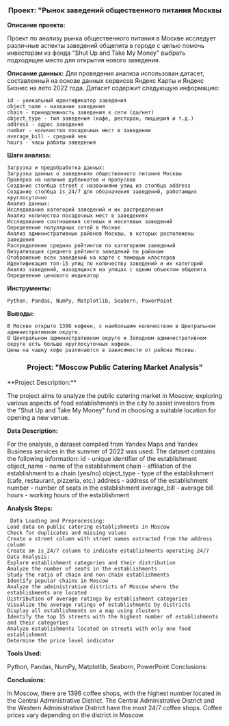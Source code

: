 <h3 align="center">Проект: "Рынок заведений общественного питания Москвы</h3>

**Описание проекта:**

Проект по анализу рынка общественного питания в Москве исследует различные аспекты заведений общепита в городе с целью помочь инвесторам из фонда "Shut Up and Take My Money" выбрать подходящее место для открытия нового заведения.

**Описание данных:**
Для проведения анализа использован датасет, составленный на основе данных сервисов Яндекс Карты и Яндекс Бизнес на лето 2022 года. Датасет содержит следующую информацию:

    id - уникальный идентификатор заведения
    object_name - название заведения
    chain - принадлежность заведения к сети (да/нет)
    object_type - тип заведения (кафе, ресторан, пиццерия и т.д.)
    address - адрес заведения
    number - количество посадочных мест в заведении
    average_bill - средний чек
    hours - часы работы заведения
    
**Шаги анализа:** 

    Загрузка и предобработка данных:
    Загрузка данных о заведениях общественного питания Москвы
    Проверка на наличие дубликатов и пропусков
    Создание столбца street с названиями улиц из столбца address
    Создание столбца is_24/7 для обозначения заведений, работающих круглосуточно
    Анализ данных:
    Исследование категорий заведений и их распределения
    Анализ количества посадочных мест в заведениях
    Исследование соотношения сетевых и несетевых заведений
    Определение популярных сетей в Москве
    Анализ административных районов Москвы, в которых расположены заведения
    Распределение средних рейтингов по категориям заведений
    Визуализация среднего рейтинга заведений по районам
    Отображение всех заведений на карте с помощью кластеров
    Идентификация топ-15 улиц по количеству заведений и их категорий
    Анализ заведений, находящихся на улицах с одним объектом общепита
    Определение ценового индикатор

**Инструменты:**

    Python, Pandas, NumPy, Matplotlib, Seaborn, PowerPoint
    
**Выводы:**

    В Москве открыто 1396 кофеен, с наибольшим количеством в Центральном административном округе.
    В Центральном административном округе и Западном административном округе есть больше круглосуточных кофеен.
    Цены на чашку кофе различаются в зависимости от района Москвы.

<h3 align="center">Project: "Moscow Public Catering Market Analysis"</h3>
**Project Description:**

The project aims to analyze the public catering market in Moscow, exploring various aspects of food establishments in the city to assist investors from the "Shut Up and Take My Money" fund in choosing a suitable location for opening a new venue.

**Data Description:**

For the analysis, a dataset compiled from Yandex Maps and Yandex Business services in the summer of 2022 was used. The dataset contains the following information:
    id - unique identifier of the establishment
    object_name - name of the establishment
    chain - affiliation of the establishment to a chain (yes/no)
    object_type - type of the establishment (cafe, restaurant, pizzeria, etc.)
    address - address of the establishment
    number - number of seats in the establishment
    average_bill - average bill
    hours - working hours of the establishment
  
 **Analysis Steps:**
 
     Data Loading and Preprocessing:
    Load data on public catering establishments in Moscow
    Check for duplicates and missing values
    Create a street column with street names extracted from the address column
    Create an is_24/7 column to indicate establishments operating 24/7
    Data Analysis:
    Explore establishment categories and their distribution
    Analyze the number of seats in the establishments
    Study the ratio of chain and non-chain establishments
    Identify popular chains in Moscow
    Analyze the administrative districts of Moscow where the establishments are located
    Distribution of average ratings by establishment categories
    Visualize the average ratings of establishments by districts
    Display all establishments on a map using clusters
    Identify the top 15 streets with the highest number of establishments and their categories
    Analyze establishments located on streets with only one food establishment
    Determine the price level indicator

**Tools Used:**


Python, Pandas, NumPy, Matplotlib, Seaborn, PowerPoint
Conclusions:

**Conclusions:**

In Moscow, there are 1396 coffee shops, with the highest number located in the Central Administrative District.
The Central Administrative District and the Western Administrative District have the most 24/7 coffee shops.
Coffee prices vary depending on the district in Moscow.


    
